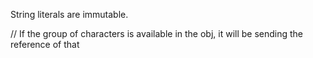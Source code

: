 String literals are immutable.

// If the group of characters is available in the obj, it will be sending the reference of that
